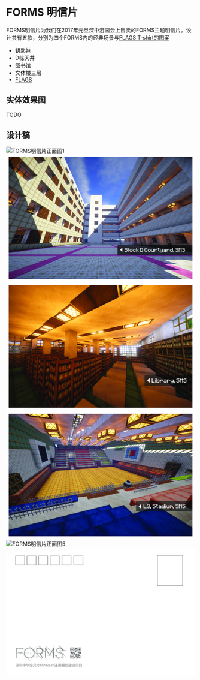 # FORMS 明信片

FORMS明信片为我们在2017年元旦深中游园会上售卖的FORMS主题明信片。设计共有五款，分别为四个FORMS内的经典场景与[FLAGS T-shirt的图案](/merchandises/FLAGS.md)

- 钥匙妹
- D栋天井
- 图书馆
- 文体楼三层
- [FLAGS](/merchandises/FLAGS.md)

## 实体效果图

TODO

## 设计稿

![FORMS明信片正面图1](/assets/images/FORMS明信片/FORMS_Postcard_front_1.jpg)
![FORMS明信片正面图2](/assets/images/FORMS明信片/FORMS_Postcard_front_2.jpg)
![FORMS明信片正面图3](/assets/images/FORMS明信片/FORMS_Postcard_front_3.jpg)
![FORMS明信片正面图4](/assets/images/FORMS明信片/FORMS_Postcard_front_4.jpg)
![FORMS明信片正面图5](/assets/images/FORMS明信片/FORMS_Postcard_front_5.jpg)
![FORMS明信片背面图](/assets/images/FORMS明信片/FORMS_Postcard_back.jpg)
